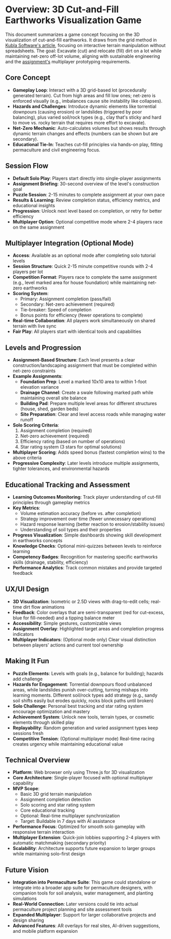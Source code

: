 # Overview: 3D Cut-and-Fill Earthworks Visualization Game

This document summarizes a game concept focusing on the 3D visualization of cut-and-fill earthworks. It draws from the grid method in [Kubla Software's article](https://www.kublasoftware.com/calculating-earthworks-cut-fill-with-a-spreadsheet-grid-method/), focusing on interactive terrain manipulation without spreadsheets. The goal: Excavate (cut) and relocate (fill) dirt on a lot while maintaining net-zero off-lot volume, aligning with sustainable engineering and the [assignment's](docs/assigment.md) multiplayer prototyping requirements.

## Core Concept
- **Gameplay Loop**: Interact with a 3D grid-based lot (procedurally generated terrain). Cut from high areas and fill low ones; net-zero is enforced visually (e.g., imbalances cause site instability like collapses).
- **Hazards and Challenges**: Introduce dynamic elements like torrential downpours (causing erosion) or landslides (triggered by poor balancing), plus varied soil/rock types (e.g., clay that's sticky and hard to move vs. rocky terrain that requires more effort to excavate).
- **Net-Zero Mechanic**: Auto-calculates volumes but shows results through dynamic terrain changes and effects (numbers can be shown but are secondary).
- **Educational Tie-In**: Teaches cut-fill principles via hands-on play, fitting permaculture and civil engineering focus.

## Session Flow
- **Default Solo Play**: Players start directly into single-player assignments
- **Assignment Briefing**: 30-second overview of the level's construction goal
- **Puzzle Session**: 2-15 minutes to complete assignment at your own pace
- **Results & Learning**: Review completion status, efficiency metrics, and educational insights
- **Progression**: Unlock next level based on completion, or retry for better efficiency
- **Multiplayer Option**: Optional competitive mode where 2-4 players race on the same assignment

## Multiplayer Integration (Optional Mode)
- **Access**: Available as an optional mode after completing solo tutorial levels
- **Session Structure**: Quick 2-15 minute competitive rounds with 2-4 players per lot
- **Competition Format**: Players race to complete the same assignment (e.g., level marked area for house foundation) while maintaining net-zero earthworks
- **Scoring System**: 
  - Primary: Assignment completion (pass/fail)
  - Secondary: Net-zero achievement (required)
  - Tie-breaker: Speed of completion
  - Bonus points for efficiency (fewer operations to complete)
- **Real-time Collaboration**: All players work simultaneously on shared terrain with live sync
- **Fair Play**: All players start with identical tools and capabilities

## Levels and Progression
- **Assignment-Based Structure**: Each level presents a clear construction/landscaping assignment that must be completed within net-zero constraints
- **Example Assignments**:
  - **Foundation Prep**: Level a marked 10x10 area to within 1-foot elevation variance
  - **Drainage Channel**: Create a swale following marked path while maintaining overall site balance
  - **Building Pad**: Prepare multiple level areas for different structures (house, shed, garden beds)
  - **Site Preparation**: Clear and level access roads while managing water runoff
- **Solo Scoring Criteria**: 
  1. Assignment completion (required)
  2. Net-zero achievement (required) 
  3. Efficiency rating (based on number of operations)
  4. Star rating system (3 stars for optimal solutions)
- **Multiplayer Scoring**: Adds speed bonus (fastest completion wins) to the above criteria
- **Progressive Complexity**: Later levels introduce multiple assignments, tighter tolerances, and environmental hazards

## Educational Tracking and Assessment
- **Learning Outcomes Monitoring**: Track player understanding of cut-fill principles through gameplay metrics
- **Key Metrics**:
  - Volume estimation accuracy (before vs. after completion)
  - Strategy improvement over time (fewer unnecessary operations)
  - Hazard response learning (better reaction to erosion/stability issues)
  - Understanding of soil types and their properties
- **Progress Visualization**: Simple dashboards showing skill development in earthworks concepts
- **Knowledge Checks**: Optional mini-quizzes between levels to reinforce learning
- **Competency Badges**: Recognition for mastering specific earthworks skills (drainage, stability, efficiency)
- **Performance Analytics**: Track common mistakes and provide targeted feedback

## UX/UI Design
- **3D Visualization**: Isometric or 2.5D views with drag-to-edit cells; real-time dirt flow animations
- **Feedback**: Color overlays that are semi-transparent (red for cut-excess, blue for fill-needed) and a tipping balance meter
- **Accessibility**: Simple gestures, customizable views
- **Assignment Overlay**: Highlighted target areas and completion progress indicators
- **Multiplayer Indicators**: (Optional mode only) Clear visual distinction between players' actions and current tool ownership

## Making It Fun
- **Puzzle Elements**: Levels with goals (e.g., balance for building); hazards add challenge
- **Hazards for Engagement**: Torrential downpours flood unbalanced areas, while landslides punish over-cutting, turning mishaps into learning moments. Different soil/rock types add strategy (e.g., sandy soil shifts easily but erodes quickly, rocks block paths until broken)
- **Solo Challenge**: Personal best tracking and star rating system encourage optimization and mastery
- **Achievement System**: Unlock new tools, terrain types, or cosmetic elements through skilled play
- **Replayability**: Random generation and varied assignment types keep sessions fresh
- **Competitive Tension**: (Optional multiplayer mode) Real-time racing creates urgency while maintaining educational value

## Technical Overview
- **Platform**: Web browser only using Three.js for 3D visualization
- **Core Architecture**: Single-player focused with optional multiplayer capability
- **MVP Scope**: 
  - Basic 3D grid terrain manipulation
  - Assignment completion detection
  - Solo scoring and star rating system
  - Core educational tracking
  - Optional: Real-time multiplayer synchronization
  - Target: Buildable in 7 days with AI assistance
- **Performance Focus**: Optimized for smooth solo gameplay with responsive terrain interaction
- **Multiplayer Extension**: Quick-join lobbies supporting 2-4 players with automatic matchmaking (secondary priority)
- **Scalability**: Architecture supports future expansion to larger groups while maintaining solo-first design

## Future Vision
- **Integration into Permaculture Suite**: This game could standalone or integrate into a broader app suite for permaculture designers, with companion tools for soil analysis, water management, and planting simulations
- **Real-World Connection**: Later versions could tie into actual permaculture project planning and site assessment tools
- **Expanded Multiplayer**: Support for larger collaborative projects and design sharing
- **Advanced Features**: AR overlays for real sites, AI-driven suggestions, and mobile platform expansion
